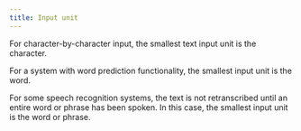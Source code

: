 ```yaml
---
title: Input unit
---
```


For character-by-character input, the smallest text input unit is the character.

For a system with word prediction functionality, the smallest input unit is the word.

For some speech recognition systems, the text is not retranscribed until an entire word or phrase has been spoken. In this case, the smallest input unit is the word or phrase.